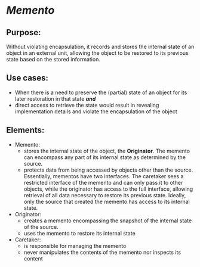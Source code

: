 # ***Memento***

## Purpose:
Without violating encapsulation, it records and stores the internal state of an object in an external unit, 
allowing the object to be restored to its previous state based on the stored information.

## Use cases:
- When there is a need to preserve the (partial) state of an object for its later restoration in that state ___and___
- direct access to retrieve the state would result in revealing implementation details and violate the encapsulation of the object

## Elements:
- Memento:
  - stores the internal state of the object, the __Originator__. The memento can encompass any part of its internal state as determined by the source.
  - protects data from being accessed by objects other than the source. Essentially, mementos have two interfaces. The caretaker sees a restricted interface of the memento and can only pass it to other objects, while the originator has access to the full interface, allowing retrieval of all data necessary to restore its previous state. Ideally, only the source that created the memento has access to its internal state.
- Originator:
  - creates a memento encompassing the snapshot of the internal state of the source.
  - uses the memento to restore its internal state
- Caretaker:
  - is responsible for managing the memento
  - never manipulates the contents of the memento nor inspects its content

